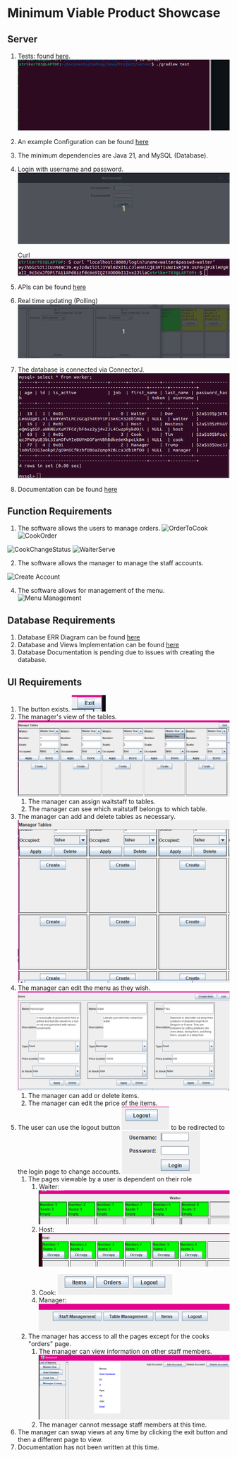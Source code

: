 # Minimum Viable Product Showcase

## Server

1. Tests: found [here](../server/src/test/java/).
   ![Showcase of Tests](../gifs/Server%20Tests.gif)

2. An example Configuration can be found [here](../server/src/main/resources/application.example.properties)

3. The minimum dependencies are Java 21, and MySQL (Database).

4. Login with username and password.
   ![Login](../gifs/Login.gif)

   Curl
   ![Curl GET](../img/CurlLogin.png)

5. APIs can be found [here](../server/src/main/java/)

6. Real time updating (Polling)
   ![](../gifs/Updating.gif)

7. The database is connected via ConnectorJ.
   ![Database](../img/DatabaseConnecting.png)

8. Documentation can be found [here](https://github.com/CEG4110-Team-Jacob/Project/wiki/Server)

## Function Requirements

1. The software allows the users to manage orders.
   ![OrderToCook](https://github.com/CEG4110-Team-Jacob/Project/assets/102489053/53806115-6cbb-4e3d-9f4e-177f4af1c00b)
   ![CookOrder](https://github.com/CEG4110-Team-Jacob/Project/assets/102489053/fc548ecf-d4b2-4d33-af18-885019ddd8ad)

![CookChangeStatus](https://github.com/CEG4110-Team-Jacob/Project/assets/102489053/f4afbb61-0c88-403a-a2cb-4f61b8e1420d)
![WaiterServe](https://github.com/CEG4110-Team-Jacob/Project/assets/102489053/d535d218-6ccf-4593-99ce-551f8ee6b7f5)

2. The software allows the manager to manage the staff accounts.

![Create Account](https://github.com/CEG4110-Team-Jacob/Project/assets/102489053/01372e29-efe0-4e1f-ab35-6f8d05f30e1d)

4. The software allows for management of the menu.
   ![Menu Management](https://github.com/CEG4110-Team-Jacob/Project/assets/102489053/7ea95c6b-dc6d-4ae6-b96d-bcea7a26f1fd)

## Database Requirements

1. Database ERR Diagram can be found [here](https://github.com/CEG4110-Team-Jacob/Project/blob/main/server/database/RestoDiagram.pdf)
2. Database and Views Implementation can be found [here](https://github.com/CEG4110-Team-Jacob/Project/blob/main/server/database/RestoDatabase.sql)
3. Database Documentation is pending due to issues with creating the database.

## UI Requirements

1. The button exists. ![Exit](../img/ExitButton.png)
2. The manager's view of the tables. ![here](../img/TableView.png)
   1. The manager can assign waitstaff to tables.
   2. The manager can see which waitstaff belongs to which table.
3. The manager can add and delete tables as necessary. ![here](../img/TableCreate.PNG)
4. The manager can edit the menu as they wish. ![here](../img/Menu.png)
   1. The manager can add or delete items.
   2. The manager can edit the price of the items.
5. The user can use the logout button ![logout](../img/Logout.png) to be redirected to the login page to change accounts. ![login](../img/Login.png)
   1. The pages viewable by a user is dependent on their role
      1. Waiter: ![waiter](../img/WaiterUI.png)
      2. Host: ![host](../img/HostUI.png)
      3. Cook: ![cook](../img/CookUI.png)
      4. Manager: ![manager](../img/ManagerUI.png)
   2. The manager has access to all the pages except for the cooks "orders" page.
      1. The manager can view information on other staff members. ![manager view](../img/StaffInformation.png)
      2. The manager cannot message staff members at this time.
6. The manager can swap views at any time by clicking the exit button and then a different page to view.
7. Documentation has not been written at this time.
